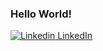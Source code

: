 ### Hello World!

[![Linkedin](https://i.stack.imgur.com/gVE0j.png) LinkedIn](https://www.linkedin.com/in/maxhuwgraham/)


